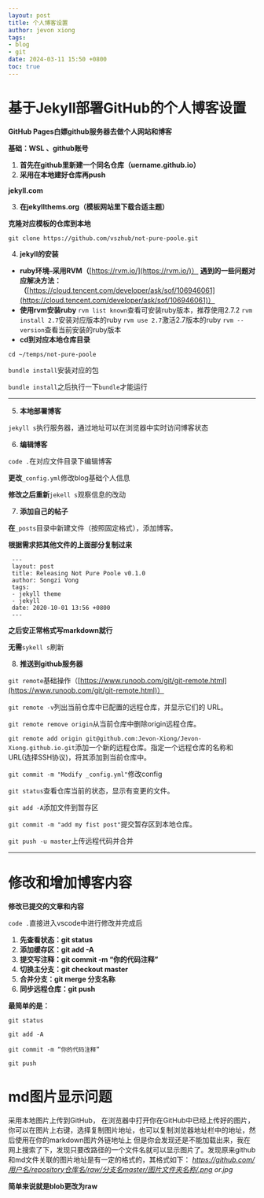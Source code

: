 ```yaml
---
layout: post
title: 个人博客设置
author: jevon xiong
tags:
- blog
- git
date: 2024-03-11 15:50 +0800
toc: true
---
```

# 基于Jekyll部署GitHub的个人博客设置

**GitHub Pages白嫖github服务器去做个人网站和博客**

**基础：WSL 、github账号**

1. **首先在github里新建一个同名仓库（uername.github.io）**
2. **采用在本地建好仓库再push**

**jekyll.com**

3. **在jekyllthems.org（模板网站里下载合适主题）**

**克隆对应模板的仓库到本地**

`git clone https://github.com/vszhub/not-pure-poole.git`

4. **jekyll的安装**

* **ruby环境–采用RVM（**[https://rvm.io/](https://rvm.io/)）
  **遇到的一些问题对应解决方法：**
  **（**[https://cloud.tencent.com/developer/ask/sof/106946061](https://cloud.tencent.com/developer/ask/sof/106946061)）
* **使用rvm安装ruby**
  `rvm list known`查看可安装ruby版本，推荐使用2.7.2
  `rvm install 2.7`安装对应版本的ruby
  `rvm use 2.7`激活2.7版本的ruby
  `rvm --version`查看当前安装的ruby版本
* **cd到对应本地仓库目录**

`cd ~/temps/not-pure-poole`

`bundle install`安装对应的包

`bundle install`之后执行一下`bundle`才能运行

---

5. **本地部署博客**

`jekyll s`执行服务器，通过地址可以在浏览器中实时访问博客状态

6. **编辑博客**

`code .`在对应文件目录下编辑博客

**更改**`_config.yml`修改blog基础个人信息

**修改之后重新**`jekell s`观察信息的改动

7. **添加自己的帖子**

**在**`_posts`目录中新建文件（按照固定格式），添加博客。

**根据需求把其他文件的上面部分复制过来**

```
 ---
 layout: post
 title: Releasing Not Pure Poole v0.1.0
 author: Songzi Vong
 tags:
 - jekyll theme
 - jekyll
 date: 2020-10-01 13:56 +0800
 ---
```

**之后安正常格式写markdown就行**

**无需**`sykell s`刷新

8. **推送到github服务器**

`git remote`基础操作（[https://www.runoob.com/git/git-remote.html](https://www.runoob.com/git/git-remote.html)）

`git remote -v`列出当前仓库中已配置的远程仓库，并显示它们的 URL。

`git remote remove origin`从当前仓库中删除origin远程仓库。

`git remote add origin git@github.com:Jevon-Xiong/Jevon-Xiong.github.io.git`添加一个新的远程仓库。指定一个远程仓库的名称和 URL(选择SSH协议)，将其添加到当前仓库中。

`git commit -m "Modify _config.yml"`修改config

`git status`查看仓库当前的状态，显示有变更的文件。

`git add -A`添加文件到暂存区

`git commit -m "add my fist post"`提交暂存区到本地仓库。

`git push -u master`上传远程代码并合并

---

# 修改和增加博客内容

**修改已提交的文章和内容**

`code .`直接进入vscode中进行修改并完成后

1. **先查看状态：git status**
2. **添加缓存区：git add -A**
3. **提交写注释：git commit -m “你的代码注释”**
4. **切换主分支：git checkout master**
5. **合并分支：git merge 分支名称**
6. **同步远程仓库：git push**

**最简单的是：**

`git status`

`git add -A`

`git commit -m “你的代码注释”`

`git push`

# md图片显示问题
采用本地图片上传到GitHub，
在浏览器中打开你在GitHub中已经上传好的图片，你可以在图片上右键，选择复制图片地址，也可以复制浏览器地址栏中的地址，然后使用在你的markdown图片外链地址上
但是你会发现还是不能加载出来，我在网上搜索了下，发现只要改路径的一个文件名就可以显示图片了。发现原来github和md文件关联的图片地址是有一定的格式的，其格式如下：
*https://github.com/用户名/repository仓库名/raw/分支名master/图片文件夹名称/.png or.jpg*

**简单来说就是blob更改为raw**